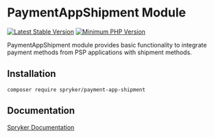 # PaymentAppShipment Module
[![Latest Stable Version](https://poser.pugx.org/spryker/payment-app-shipment/v/stable.svg)](https://packagist.org/packages/spryker/payment-app-shipment)
[![Minimum PHP Version](https://img.shields.io/badge/php-%3E%3D%208.3-8892BF.svg)](https://php.net/)

PaymentAppShipment module provides basic functionality to integrate payment methods from PSP applications with shipment methods.

## Installation

```
composer require spryker/payment-app-shipment
```

## Documentation

[Spryker Documentation](https://docs.spryker.com)
